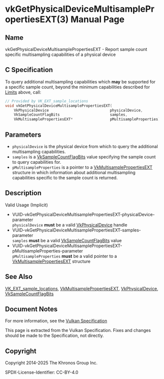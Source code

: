 # vkGetPhysicalDeviceMultisamplePropertiesEXT(3) Manual Page

## Name

vkGetPhysicalDeviceMultisamplePropertiesEXT - Report sample count specific multisampling capabilities of a physical device



## [](#_c_specification)C Specification

To query additional multisampling capabilities which **may** be supported for a specific sample count, beyond the minimum capabilities described for [Limits](https://registry.khronos.org/vulkan/specs/latest/html/vkspec.html#limits) above, call:

```c++
// Provided by VK_EXT_sample_locations
void vkGetPhysicalDeviceMultisamplePropertiesEXT(
    VkPhysicalDevice                            physicalDevice,
    VkSampleCountFlagBits                       samples,
    VkMultisamplePropertiesEXT*                 pMultisampleProperties);
```

## [](#_parameters)Parameters

- `physicalDevice` is the physical device from which to query the additional multisampling capabilities.
- `samples` is a [VkSampleCountFlagBits](https://registry.khronos.org/vulkan/specs/latest/man/html/VkSampleCountFlagBits.html) value specifying the sample count to query capabilities for.
- `pMultisampleProperties` is a pointer to a [VkMultisamplePropertiesEXT](https://registry.khronos.org/vulkan/specs/latest/man/html/VkMultisamplePropertiesEXT.html) structure in which information about additional multisampling capabilities specific to the sample count is returned.

## [](#_description)Description

Valid Usage (Implicit)

- [](#VUID-vkGetPhysicalDeviceMultisamplePropertiesEXT-physicalDevice-parameter)VUID-vkGetPhysicalDeviceMultisamplePropertiesEXT-physicalDevice-parameter  
  `physicalDevice` **must** be a valid [VkPhysicalDevice](https://registry.khronos.org/vulkan/specs/latest/man/html/VkPhysicalDevice.html) handle
- [](#VUID-vkGetPhysicalDeviceMultisamplePropertiesEXT-samples-parameter)VUID-vkGetPhysicalDeviceMultisamplePropertiesEXT-samples-parameter  
  `samples` **must** be a valid [VkSampleCountFlagBits](https://registry.khronos.org/vulkan/specs/latest/man/html/VkSampleCountFlagBits.html) value
- [](#VUID-vkGetPhysicalDeviceMultisamplePropertiesEXT-pMultisampleProperties-parameter)VUID-vkGetPhysicalDeviceMultisamplePropertiesEXT-pMultisampleProperties-parameter  
  `pMultisampleProperties` **must** be a valid pointer to a [VkMultisamplePropertiesEXT](https://registry.khronos.org/vulkan/specs/latest/man/html/VkMultisamplePropertiesEXT.html) structure

## [](#_see_also)See Also

[VK\_EXT\_sample\_locations](https://registry.khronos.org/vulkan/specs/latest/man/html/VK_EXT_sample_locations.html), [VkMultisamplePropertiesEXT](https://registry.khronos.org/vulkan/specs/latest/man/html/VkMultisamplePropertiesEXT.html), [VkPhysicalDevice](https://registry.khronos.org/vulkan/specs/latest/man/html/VkPhysicalDevice.html), [VkSampleCountFlagBits](https://registry.khronos.org/vulkan/specs/latest/man/html/VkSampleCountFlagBits.html)

## [](#_document_notes)Document Notes

For more information, see the [Vulkan Specification](https://registry.khronos.org/vulkan/specs/latest/html/vkspec.html#vkGetPhysicalDeviceMultisamplePropertiesEXT)

This page is extracted from the Vulkan Specification. Fixes and changes should be made to the Specification, not directly.

## [](#_copyright)Copyright

Copyright 2014-2025 The Khronos Group Inc.

SPDX-License-Identifier: CC-BY-4.0